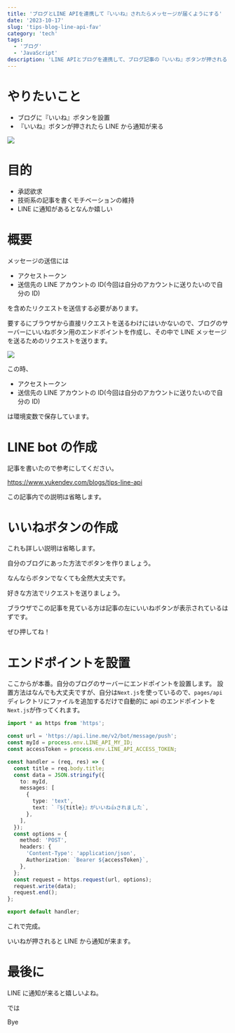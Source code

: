 ```yaml
---
title: 'ブログとLINE APIを連携して『いいね』されたらメッセージが届くようにする'
date: '2023-10-17'
slug: 'tips-blog-line-api-fav'
category: 'tech'
tags:
  - 'ブログ'
  - 'JavaScript'
description: 'LINE APIとブログを連携して、ブログ記事の『いいね』ボタンが押されると、LINE botから通知を受け取る仕組みを作りました。'
---
```


# やりたいこと

- ブログに『いいね』ボタンを設置
- 『いいね』ボタンが押されたら LINE から通知が来る

<img src="@image/blog_notification_from_line_bot.png">

# 目的

- 承認欲求
- 技術系の記事を書くモチベーションの維持
- LINE に通知があるとなんか嬉しい

# 概要

メッセージの送信には

- アクセストークン
- 送信先の LINE アカウントの ID(今回は自分のアカウントに送りたいので自分の ID)

を含めたリクエストを送信する必要があります。

要するにブラウザから直接リクエストを送るわけにはいかないので、ブログのサーバーにいいねボタン用のエンドポイントを作成し、その中で LINE メッセージを送るためのリクエストを送ります。

<img src="@image/line_notification.png">

この時、

- アクセストークン
- 送信先の LINE アカウントの ID(今回は自分のアカウントに送りたいので自分の ID)

は環境変数で保存しています。

# LINE bot の作成

記事を書いたので参考にしてください。

https://www.yukendev.com/blogs/tips-line-api

この記事内での説明は省略します。

# いいねボタンの作成

これも詳しい説明は省略します。

自分のブログにあった方法でボタンを作りましょう。

なんならボタンでなくても全然大丈夫です。

好きな方法でリクエストを送りましょう。

ブラウザでこの記事を見ている方は記事の左にいいねボタンが表示されているはずです。

ぜひ押してね！

# エンドポイントを設置

ここからが本番。自分のブログのサーバーにエンドポイントを設置します。
設置方法はなんでも大丈夫ですが、自分は`Next.js`を使っているので、`pages/api`ディレクトリにファイルを追加するだけで自動的に api のエンドポイントを`Next.js`が作ってくれます。

```typescript:/pages/api/like.ts
import * as https from 'https';

const url = 'https://api.line.me/v2/bot/message/push';
const myId = process.env.LINE_API_MY_ID;
const accessToken = process.env.LINE_API_ACCESS_TOKEN;

const handler = (req, res) => {
  const title = req.body.title;
  const data = JSON.stringify({
    to: myId,
    messages: [
      {
        type: 'text',
        text: `『${title}』がいいね👍されました`,
      },
    ],
  });
  const options = {
    method: 'POST',
    headers: {
      'Content-Type': 'application/json',
      Authorization: `Bearer ${accessToken}`,
    },
  };
  const request = https.request(url, options);
  request.write(data);
  request.end();
};

export default handler;
```

これで完成。

いいねが押されると LINE から通知が来ます。

# 最後に

LINE に通知が来ると嬉しいよね。

では

Bye
